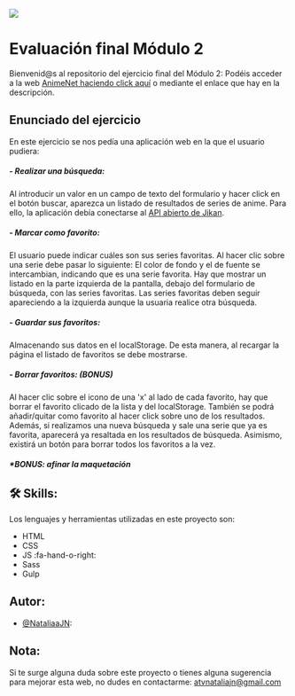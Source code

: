 [![](http://localhost:3000/assets/images/AnimeNet.png)](http://localhost:3000/assets/images/AnimeNet.png)
# **Evaluación final Módulo 2**
Bienvenid@s al repositorio del ejercicio final del Módulo 2:
Podéis acceder a la web [AnimeNet haciendo click aquí](http://beta.adalab.es/modulo-2-evaluacion-final-NataliaaJN/ "AnimeNet haciendo click aquí") o mediante el enlace que hay en la descripción.
## Enunciado del ejercicio
En este ejercicio se nos pedía una aplicación web en la que el usuario pudiera:
##### - Realizar una búsqueda: 
Al introducir un valor en un campo de texto del formulario y hacer click en el botón buscar, aparezca un listado de resultados de series de anime.
Para ello, la aplicación debía conectarse al [API abierto de Jikan](http://jikan.docs.apiary.io/# "API abierto de Jikan").

##### - Marcar como favorito: 
El usuario puede indicar cuáles son sus series favoritas. Al hacer clic sobre una serie debe pasar lo siguiente:
El color de fondo y el de fuente se intercambian, indicando que es una serie favorita.
Hay que mostrar un listado en la parte izquierda de la pantalla, debajo del formulario de búsqueda, con las series favoritas.
Las series favoritas deben seguir apareciendo a la izquierda aunque la usuaria realice otra búsqueda.

##### - Guardar sus favoritos:
Almacenando sus datos en el localStorage. De esta manera, al recargar la página el listado de favoritos se debe mostrarse.

##### - Borrar favoritos: (BONUS)
Al hacer clic sobre el icono de una 'x' al lado de cada favorito, hay que borrar el favorito clicado de la lista y del localStorage.
También se podrá añadir/quitar como favorito al hacer click
sobre uno de los resultados. Además, si realizamos una nueva búsqueda y sale una serie que ya es favorita, aparecerá ya resaltada en los resultados de búsqueda.
Asimismo, existirá un botón para borrar todos los favoritos a la vez.

##### *BONUS: afinar la maquetación

## 🛠 Skills:

Los lenguajes y herramientas utilizadas en este proyecto son:

- HTML
- CSS
- JS :fa-hand-o-right:
- Sass
- Gulp

## Autor:

- [@NataliaaJN](https://github.com/NataliaaJN):

## Nota:
Si te surge alguna duda sobre este proyecto o tienes alguna sugerencia para mejorar esta web, no dudes en contactarme: atvnataliajn@gmail.com

